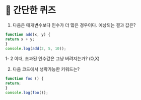 # 📝 간단한 퀴즈

1. 다음은 매개변수보다 인수가 더 많은 경우이다. 예상되는 결과 값은?

```js
function add(x, y) {
return x + y;
}
console.log(add(2, 5, 10)); 
```

1- 2 이때, 초과된 인수값은 그냥 버려지는가? (O,X)

2. 다음 코드에서 생략가능한 키워드는?
``` js
function foo () {
return;
}
console.log(foo());
```